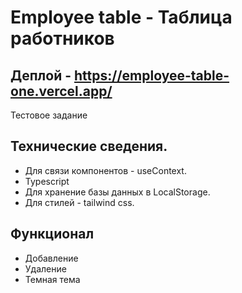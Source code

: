 # Employee table - Таблица работников

## Деплой - https://employee-table-one.vercel.app/
Тестовое задание

## Технические сведения.
- Для связи компонентов - useContext.
- Typescript
- Для хранение базы данных в LocalStorage.
- Для стилей - tailwind css.

## Функционал
- Добавление
- Удаление
- Темная тема

